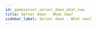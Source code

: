 ```yaml
---
id: gameserver_server_down_what_now
title: Server down - What now?
sidebar_label: Server down - What now?
---
```

